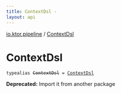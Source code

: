 ```yaml
---
title: ContextDsl - 
layout: api
---
```


<div class='api-docs-breadcrumbs'><a href="index.html">io.ktor.pipeline</a> / <a href="./-context-dsl.html">ContextDsl</a></div>

# ContextDsl

<div class="signature"><code><span class="keyword">typealias </span><s><span class="identifier">ContextDsl</span></s>&nbsp;<span class="symbol">=</span>&nbsp;<a href="../io.ktor.util.pipeline/-context-dsl/index.html"><span class="identifier">ContextDsl</span></a></code></div>

**Deprecated:** Import it from another package

